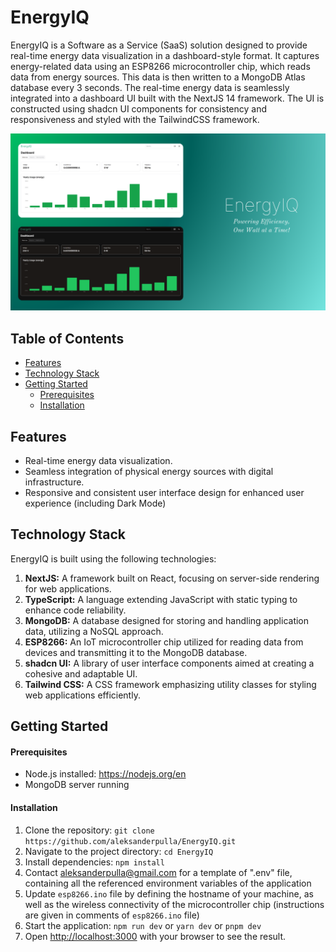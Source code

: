 # EnergyIQ

EnergyIQ is a Software as a Service (SaaS) solution designed to provide real-time energy data visualization in a dashboard-style format. It captures energy-related data using an ESP8266 microcontroller chip, which reads data from energy sources. This data is then written to a MongoDB Atlas database every 3 seconds. The real-time energy data is seamlessly integrated into a dashboard UI built with the NextJS 14 framework. The UI is constructed using shadcn UI components for consistency and responsiveness and styled with the TailwindCSS framework.

![thumbnail](public/assets/images/thumbnail.png)

## Table of Contents

- [Features](#features)
- [Technology Stack](#technology-stack)
- [Getting Started](#getting-started)
  - [Prerequisites](#prerequisites)
  - [Installation](#installation)

## Features

- Real-time energy data visualization.
- Seamless integration of physical energy sources with digital infrastructure.
- Responsive and consistent user interface design for enhanced user experience (including Dark Mode)

## Technology Stack

EnergyIQ is built using the following technologies:

1. **NextJS:** A framework built on React, focusing on server-side rendering for web applications.
2. **TypeScript:** A language extending JavaScript with static typing to enhance code reliability.
3. **MongoDB:** A database designed for storing and handling application data, utilizing a NoSQL approach.
4. **ESP8266:** An IoT microcontroller chip utilized for reading data from devices and transmitting it to the MongoDB database.
5. **shadcn UI:** A library of user interface components aimed at creating a cohesive and adaptable UI.
6. **Tailwind CSS:** A CSS framework emphasizing utility classes for styling web applications efficiently.
<!-- 6. **Clerk:** For authentication and user management (basic, SSO) -->

## Getting Started

#### Prerequisites

- Node.js installed: https://nodejs.org/en
- MongoDB server running

#### Installation

1. Clone the repository: `git clone https://github.com/aleksanderpulla/EnergyIQ.git`
2. Navigate to the project directory: `cd EnergyIQ`
3. Install dependencies: `npm install`
4. Contact aleksanderpulla@gmail.com for a template of ".env" file, containing all the referenced environment variables of the application
5. Update `esp8266.ino` file by defining the hostname of your machine, as well as the wireless connectivity of the microcontroller chip (instructions are given in comments of `esp8266.ino` file)
6. Start the application: `npm run dev` or `yarn dev` or `pnpm dev`
7. Open [http://localhost:3000](http://localhost:3000) with your browser to see the result.
